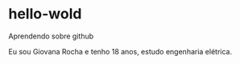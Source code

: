 # hello-wold
Aprendendo sobre github

Eu sou  Giovana Rocha  e tenho 18 anos, estudo engenharia elétrica.
